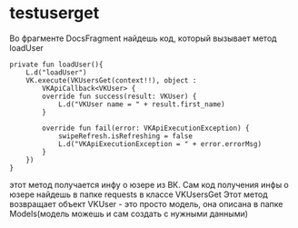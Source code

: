 # testuserget
Во фрагменте DocsFragment найдешь код, который вызывает метод loadUser
    
    private fun loadUser(){
        L.d("loadUser")
        VK.execute(VKUsersGet(context!!), object :
            VKApiCallback<VKUser> {
            override fun success(result: VKUser) {
                L.d("VKUser name = " + result.first_name)
            }

            override fun fail(error: VKApiExecutionException) {
                swipeRefresh.isRefreshing = false
                L.d("VKApiExecutionException = " + error.errorMsg)
            }
        })
    }
этот метод получается инфу о юзере из ВК.
Сам код получения инфы о юзере найдешь в папке requests в классе VKUsersGet
Этот метод возвращает объект VKUser - это просто модель, она описана в папке Models(модель можешь и сам создать с нужными данными)
